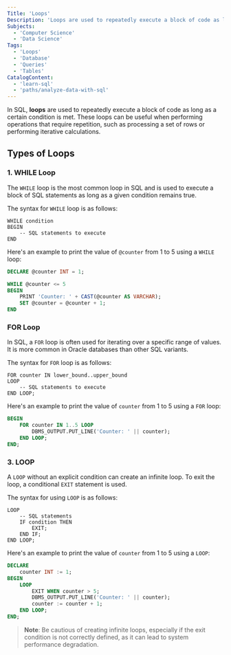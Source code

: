 ```yaml
---
Title: 'Loops'
Description: 'Loops are used to repeatedly execute a block of code as long as a certain condition is met.'
Subjects:
  - 'Computer Science'
  - 'Data Science'
Tags:
  - 'Loops'
  - 'Database'
  - 'Queries'
  - 'Tables'
CatalogContent:
  - 'learn-sql'
  - 'paths/analyze-data-with-sql'
---
```


In SQL, **loops** are used to repeatedly execute a block of code as long as a certain condition is met. These loops can be useful when performing operations that require repetition, such as processing a set of rows or performing iterative calculations.

## Types of Loops

### 1. WHILE Loop

The `WHILE` loop is the most common loop in SQL and is used to execute a block of SQL statements as long as a given condition remains true.

The syntax for `WHILE` loop is as follows:

```pseudo
WHILE condition
BEGIN
    -- SQL statements to execute
END
```

Here's an example to print the value of `@counter` from 1 to 5 using a `WHILE` loop:

```sql
DECLARE @counter INT = 1;

WHILE @counter <= 5
BEGIN
    PRINT 'Counter: ' + CAST(@counter AS VARCHAR);
    SET @counter = @counter + 1;
END
```

### FOR Loop

In SQL, a `FOR` loop is often used for iterating over a specific range of values. It is more common in Oracle databases than other SQL variants.

The syntax for `FOR` loop is as follows:

```pseudo
FOR counter IN lower_bound..upper_bound
LOOP
    -- SQL statements to execute
END LOOP;
```

Here's an example to print the value of `counter` from 1 to 5 using a `FOR` loop:

```sql
BEGIN
    FOR counter IN 1..5 LOOP
        DBMS_OUTPUT.PUT_LINE('Counter: ' || counter);
    END LOOP;
END;
```

### 3. LOOP

A `LOOP` without an explicit condition can create an infinite loop. To exit the loop, a conditional `EXIT` statement is used.

The syntax for using `LOOP` is as follows:

```pseudo
LOOP
    -- SQL statements
    IF condition THEN
        EXIT;
    END IF;
END LOOP;
```

Here's an example to print the value of `counter` from 1 to 5 using a `LOOP`:

```sql
DECLARE
    counter INT := 1;
BEGIN
    LOOP
        EXIT WHEN counter > 5;
        DBMS_OUTPUT.PUT_LINE('Counter: ' || counter);
        counter := counter + 1;
    END LOOP;
END;
```

> **Note**: Be cautious of creating infinite loops, especially if the exit condition is not correctly defined, as it can lead to system performance degradation.
